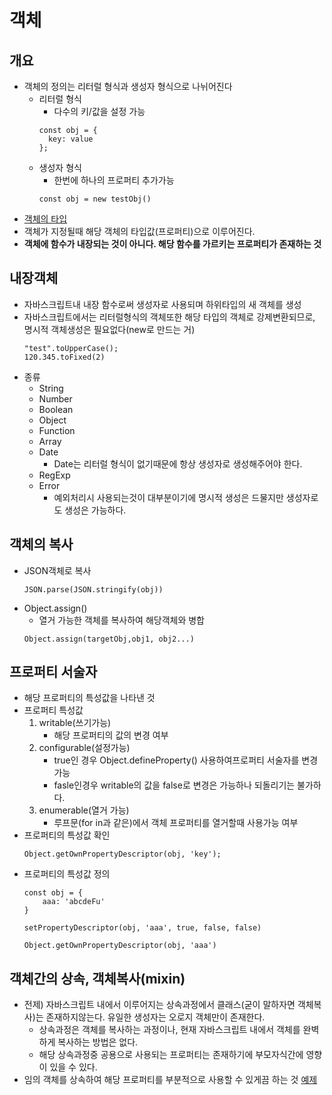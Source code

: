 # 객체

## 개요
- 객체의 정의는 리터럴 형식과 생성자 형식으로 나뉘어진다
   - 리터럴 형식
      - 다수의 키/값을 설정 가능
      ```
      const obj = {
        key: value
      };
      ```
   - 생성자 형식
      - 한번에 하나의 프로퍼티 추가가능
      ```
      const obj = new testObj()
      ```
- [객체의 타입](https://github.com/KimJaeGeun/javascript-project/tree/main/type)
- 객체가 지정될때 해당 객체의 타입값(프로퍼티)으로 이루어진다.
- **객체에 함수가 내장되는 것이 아니다. 해당 함수를 가르키는 프로퍼티가 존재하는 것**


## 내장객체
- 자바스크립트내 내장 함수로써 생성자로 사용되며 하위타입의 새 객체를 생성
- 자바스크립트에서는 리터럴형식의 객체또한 해당 타입의 객체로 강제변환되므로, 명시적 객체생성은 필요없다(new로 만드는 거)
    ```
    "test".toUpperCase();
    120.345.toFixed(2)
    ```
- 종류
    - String
    - Number
    - Boolean
    - Object
    - Function
    - Array
    - Date
        - Date는 리터럴 형식이 없기때문에 항상 생성자로 생성해주어야 한다.
    - RegExp
    - Error
        - 예외처리시 사용되는것이 대부분이기에 명시적 생성은 드물지만 생성자로도 생성은 가능하다.

## 객체의 복사
- JSON객체로 복사
    ```
    JSON.parse(JSON.stringify(obj))
    ```
- Object.assign()
    - 열거 가능한 객체를 복사하여 해당객체와 병합
    ```
    Object.assign(targetObj,obj1, obj2...)
    ```

## 프로퍼티 서술자
- 해당 프로퍼티의 특성값을 나타낸 것
- 프로퍼티 특성값
    1. writable(쓰기가능)
        - 해당 프로퍼티의 값의 변경 여부
    2. configurable(설정가능)
        - true인 경우 Object.defineProperty() 사용하여프로퍼티 서술자를 변경 가능
        - fasle인경우 writable의 값을 false로 변경은 가능하나 되돌리기는 불가하다.
    3. enumerable(열거 가능)
        - 루프문(for in과 같은)에서 객체 프로퍼티를 열거할때 사용가능 여부
- 프로퍼티의 특성값 확인
    ```
    Object.getOwnPropertyDescriptor(obj, 'key');
    ```
- 프로퍼티의 특성값 정의
    ```
    const obj = {
        aaa: 'abcdeFu'
    }

    setPropertyDescriptor(obj, 'aaa', true, false, false)

    Object.getOwnPropertyDescriptor(obj, 'aaa')
    ```

## 객체간의 상속, 객체복사(mixin)
- 전제) 자바스크립트 내에서 이루어지는 상속과정에서 클래스(굳이 말하자면 객체복사)는 존재하지않는다. 유일한 생성자는 오로지 객체만이 존재한다.
    - 상속과정은 객체를 복사하는 과정이나, 현재 자바스크립트 내에서 객체를 완벽하게 복사하는 방법은 없다.
    - 해당 상속과정중 공용으로 사용되는 프로퍼티는 존재하기에 부모자식간에 영향이 있을 수 있다.
- 임의 객체를 상속하여 해당 프로퍼티를 부분적으로 사용할 수 있게끔 하는 것
[예제]()

